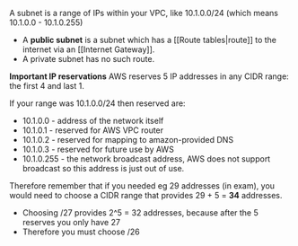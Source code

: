 A subnet is a range of IPs within your VPC, like 10.1.0.0/24 (which means 10.1.0.0 - 10.1.0.255)

- A **public subnet** is a subnet which has a [[Route tables|route]] to the internet via an [[Internet Gateway]].
- A private subnet has no such route.

**Important IP reservations**
AWS reserves 5 IP addresses in any CIDR range: the first 4 and last 1.

If your range was  10.1.0.0/24 then reserved are:
-  10.1.0.0 - address of the network itself
-  10.1.0.1 - reserved for AWS VPC router
- 10.1.0.2 - reserved for mapping to amazon-provided DNS
- 10.1.0.3 - reserved for future use by AWS
- 10.1.0.255 - the network broadcast address, AWS does not support broadcast so this address is just out of use.

Therefore remember that if you needed eg 29 addresses (in exam), you would need to choose a CIDR range that provides 29 + 5 = **34** addresses.
- Choosing /27 provides 2^5 = 32 addresses, because after the 5 reserves you only have 27
- Therefore you must choose /26 

